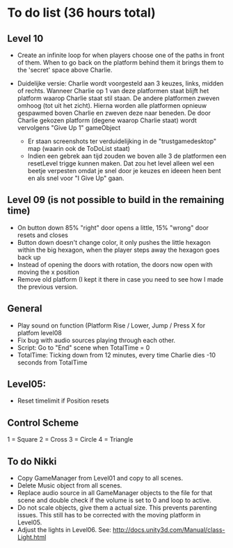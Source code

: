 # To do list (36 hours total)

## Level 10
- Create an infinite loop for when players choose one of the paths in front of them. When to go back on the platform behind them it brings them to the 'secret' space above Charlie.

- Duidelijke versie: Charlie wordt voorgesteld aan 3 keuzes, links, midden of rechts. Wanneer Charlie op 1 van deze platformen staat blijft het platform waarop Charlie staat stil staan. De andere platformen zweven omhoog (tot uit het zicht). Hierna worden alle platformen opnieuw gespawmed boven Charlie en zweven deze naar beneden. De door Charlie gekozen platform (degene waarop Charlie staat) wordt vervolgens "Give Up 1" gameObject
	- Er staan screenshots ter verduidelijking in de "trustgamedesktop" map (waarin ook de ToDoList staat)
	- Indien een gebrek aan tijd zouden we boven alle 3 de platformen een resetLevel trigge kunnen maken. Dat zou het level alleen wel een beetje verpesten omdat je snel door je keuzes en ideeen heen bent en als snel voor "I Give Up" gaan.
	
## Level 09 (is not possible to build in the remaining time)
- On button down 85% "right" door opens a little, 15% "wrong" door resets and closes
- Button down doesn't change color, it only pushes the little hexagon within the big hexagon, when the player steps away the hexagon goes back up
- Instead of opening the doors with rotation, the doors now open with moving the x position
- Remove old platform (I kept it there in case you need to see how I made the previous version.

## General
- Play sound on function (Platform Rise / Lower, Jump / Press X for platfom level08
- Fix bug with audio sources playing through each other.
- Script: Go to "End" scene when TotalTime = 0
- TotalTime: Ticking down from 12 minutes, every time Charlie dies -10 seconds from TotalTime

## Level05:
- Reset timelimit if Position resets

## Control Scheme
1 = Square
2 = Cross
3 = Circle
4 = Triangle

## To do Nikki
- Copy GameManager from Level01 and copy to all scenes.
- Delete Music object from all scenes.
- Replace audio source in all GameManager objects to the file for that scene and double check if the volume is set to 0 and loop to active.
- Do not scale objects, give them a actual size. This prevents parenting issues. This still has to be corrected with the moving platform in Level05.
- Adjust the lights in Level06. See: http://docs.unity3d.com/Manual/class-Light.html